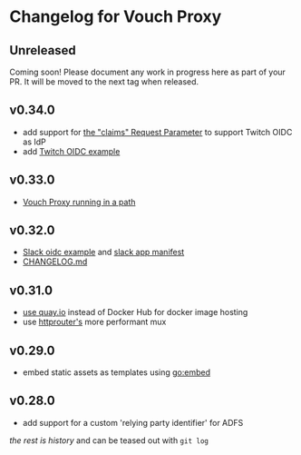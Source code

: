 # Changelog for Vouch Proxy

## Unreleased

Coming soon! Please document any work in progress here as part of your PR. It will be moved to the next tag when released.

## v0.34.0

- add support for [the "claims" Request Parameter](https://openid.net/specs/openid-connect-core-1_0.html#ClaimsParameter) to support Twitch OIDC as IdP
- add [Twitch OIDC example](https://github.com/vouch/vouch-proxy/blob/master/config/config.yml_example_twitch)

## v0.33.0

- [Vouch Proxy running in a path](https://github.com/vouch/vouch-proxy/issues/373)

## v0.32.0

- [Slack oidc example](https://github.com/vouch/vouch-proxy/blob/master/config/config.yml_example_slack) and [slack app manifest](https://github.com/vouch/vouch-proxy/blob/master/examples/slack/vouch-slack-oidc-app-manifest.yml)
- [CHANGELOG.md](https://github.com/vouch/vouch-proxy/blob/master/CHANGELOG.md)

## v0.31.0

- [use quay.io](https://quay.io/repository/vouch/vouch-proxy?tab=tags) instead of Docker Hub for docker image hosting
- use [httprouter's](https://github.com/julienschmidt/httprouter) more performant mux

## v0.29.0

- embed static assets as templates using [go:embed](https://golang.org/pkg/embed/)

## v0.28.0

- add support for a custom 'relying party identifier' for ADFS

_the rest is history_ and can be teased out with `git log`
